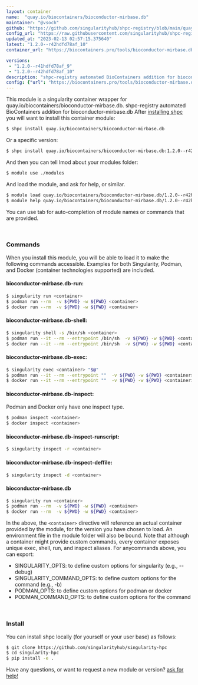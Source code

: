 ```yaml
---
layout: container
name:  "quay.io/biocontainers/bioconductor-mirbase.db"
maintainer: "@vsoch"
github: "https://github.com/singularityhub/shpc-registry/blob/main/quay.io/biocontainers/bioconductor-mirbase.db/container.yaml"
config_url: "https://raw.githubusercontent.com/singularityhub/shpc-registry/main/quay.io/biocontainers/bioconductor-mirbase.db/container.yaml"
updated_at: "2023-02-13 02:57:15.375640"
latest: "1.2.0--r42hdfd78af_10"
container_url: "https://biocontainers.pro/tools/bioconductor-mirbase.db"

versions:
 - "1.2.0--r41hdfd78af_9"
 - "1.2.0--r42hdfd78af_10"
description: "shpc-registry automated BioContainers addition for bioconductor-mirbase.db"
config: {"url": "https://biocontainers.pro/tools/bioconductor-mirbase.db", "maintainer": "@vsoch", "description": "shpc-registry automated BioContainers addition for bioconductor-mirbase.db", "latest": {"1.2.0--r42hdfd78af_10": "sha256:d1f0f9893cacbb259208eb58c71ca3d666a5c7b4782469a959e90376cd1a981e"}, "tags": {"1.2.0--r41hdfd78af_9": "sha256:61cb11fc70be45577dd3b9d16892aa1118e56fe49259c2ce6831e750a36b4b3e", "1.2.0--r42hdfd78af_10": "sha256:d1f0f9893cacbb259208eb58c71ca3d666a5c7b4782469a959e90376cd1a981e"}, "docker": "quay.io/biocontainers/bioconductor-mirbase.db"}
---
```


This module is a singularity container wrapper for quay.io/biocontainers/bioconductor-mirbase.db.
shpc-registry automated BioContainers addition for bioconductor-mirbase.db
After [installing shpc](#install) you will want to install this container module:


```bash
$ shpc install quay.io/biocontainers/bioconductor-mirbase.db
```

Or a specific version:

```bash
$ shpc install quay.io/biocontainers/bioconductor-mirbase.db:1.2.0--r42hdfd78af_10
```

And then you can tell lmod about your modules folder:

```bash
$ module use ./modules
```

And load the module, and ask for help, or similar.

```bash
$ module load quay.io/biocontainers/bioconductor-mirbase.db/1.2.0--r42hdfd78af_10
$ module help quay.io/biocontainers/bioconductor-mirbase.db/1.2.0--r42hdfd78af_10
```

You can use tab for auto-completion of module names or commands that are provided.

<br>

### Commands

When you install this module, you will be able to load it to make the following commands accessible.
Examples for both Singularity, Podman, and Docker (container technologies supported) are included.

#### bioconductor-mirbase.db-run:

```bash
$ singularity run <container>
$ podman run --rm  -v ${PWD} -w ${PWD} <container>
$ docker run --rm  -v ${PWD} -w ${PWD} <container>
```

#### bioconductor-mirbase.db-shell:

```bash
$ singularity shell -s /bin/sh <container>
$ podman run --it --rm --entrypoint /bin/sh  -v ${PWD} -w ${PWD} <container>
$ docker run --it --rm --entrypoint /bin/sh  -v ${PWD} -w ${PWD} <container>
```

#### bioconductor-mirbase.db-exec:

```bash
$ singularity exec <container> "$@"
$ podman run --it --rm --entrypoint ""  -v ${PWD} -w ${PWD} <container> "$@"
$ docker run --it --rm --entrypoint ""  -v ${PWD} -w ${PWD} <container> "$@"
```

#### bioconductor-mirbase.db-inspect:

Podman and Docker only have one inspect type.

```bash
$ podman inspect <container>
$ docker inspect <container>
```

#### bioconductor-mirbase.db-inspect-runscript:

```bash
$ singularity inspect -r <container>
```

#### bioconductor-mirbase.db-inspect-deffile:

```bash
$ singularity inspect -d <container>
```



#### bioconductor-mirbase.db

```bash
$ singularity run <container>
$ podman run --rm  -v ${PWD} -w ${PWD} <container>
$ docker run --rm  -v ${PWD} -w ${PWD} <container>
```


In the above, the `<container>` directive will reference an actual container provided
by the module, for the version you have chosen to load. An environment file in the
module folder will also be bound. Note that although a container
might provide custom commands, every container exposes unique exec, shell, run, and
inspect aliases. For anycommands above, you can export:

 - SINGULARITY_OPTS: to define custom options for singularity (e.g., --debug)
 - SINGULARITY_COMMAND_OPTS: to define custom options for the command (e.g., -b)
 - PODMAN_OPTS: to define custom options for podman or docker
 - PODMAN_COMMAND_OPTS: to define custom options for the command

<br>

### Install

You can install shpc locally (for yourself or your user base) as follows:

```bash
$ git clone https://github.com/singularityhub/singularity-hpc
$ cd singularity-hpc
$ pip install -e .
```

Have any questions, or want to request a new module or version? [ask for help!](https://github.com/singularityhub/singularity-hpc/issues)